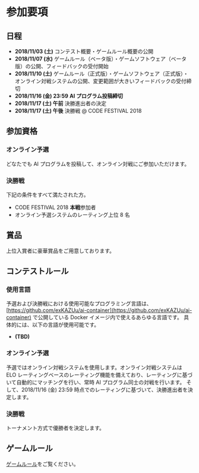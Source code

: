 # 参加要項

## 日程

- **2018/11/03 (土)** コンテスト概要・ゲームルール概要の公開
- **2018/11/07 (水)** ゲームルール（ベータ版）・ゲームソフトウェア（ベータ版）の公開、フィードバックの受付開始
- **2018/11/10 (土)** ゲームルール（正式版）・ゲームソフトウェア（正式版）・オンライン対戦システムの公開、変更範囲が大きいフィードバックの受付締切
- **2018/11/16 (金) 23:59** **AI プログラム投稿締切**
- **2018/11/17 (土) 午前** 決勝進出者の決定
- **2018/11/17 (土) 午後** 決勝戦 @ CODE FESTIVAL 2018

## 参加資格

### オンライン予選

どなたでも AI プログラムを投稿して、オンライン対戦にご参加いただけます。

### 決勝戦

下記の条件をすべて満たされた方。

- CODE FESTIVAL 2018 **本戦**参加者
- オンライン予選システムのレーティング上位 8 名

## 賞品

上位入賞者に豪華賞品をご用意しております。

## コンテストルール

### 使用言語

予選および決勝戦における使用可能なプログラミング言語は、 [https://github.com/exKAZUu/ai-container](https://github.com/exKAZUu/ai-container) で公開している Docker イメージ内で使えるあらゆる言語です。
具体的には、以下の言語が使用可能です。

- **(TBD)**

### オンライン予選

予選ではオンライン対戦システムを使用します。オンライン対戦システムは ELO レーティングベースのレーティング機能を備えており、レーティングに基づいて自動的にマッチングを行い、常時 AI プログラム同士の対戦を行います。
そして、2018/11/16 (金) 23:59 時点でのレーティングに基づいて、決勝進出者を決定します。

### 決勝戦

トーナメント方式で優勝者を決定します。

## ゲームルール

[ゲームルール](../rules/)をご覧ください。
